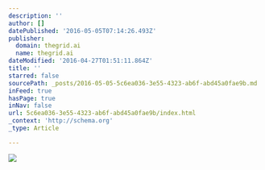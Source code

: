 ```yaml
---
description: ''
author: []
datePublished: '2016-05-05T07:14:26.493Z'
publisher:
  domain: thegrid.ai
  name: thegrid.ai
dateModified: '2016-04-27T01:51:11.864Z'
title: ''
starred: false
sourcePath: _posts/2016-05-05-5c6ea036-3e55-4323-ab6f-abd45a0fae9b.md
inFeed: true
hasPage: true
inNav: false
url: 5c6ea036-3e55-4323-ab6f-abd45a0fae9b/index.html
_context: 'http://schema.org'
_type: Article

---
```

![](https://imgflo.herokuapp.com/graph/vahj1ThiexotieMo/43aceffce705b1f7496ccf372de2f224/gradientmap.jpg?color1=%231F1418&color2=%233D2930&color3=%237A5261&color4=%2370F577&color5=%23CFFCD2&height=68&input=https%3A%2F%2Fs3-us-west-2.amazonaws.com%2Fthe-grid-img%2Fp%2F0a3f4233edcf59df1f58bd90857749cb3b277c58.jpg&srgb=True&stop1=0.1&stop2=0.3&stop3=0.5&stop4=0.7&stop5=0.9&width=90)
